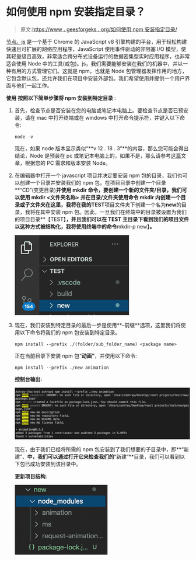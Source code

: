 # 如何使用 npm 安装指定目录？

> 原文:[https://www . geesforgeks . org/如何使用 npm 安装指定目录/](https://www.geeksforgeeks.org/how-to-install-specified-directory-using-npm/)

[节点。js](https://www.geeksforgeeks.org/nodejs-tutorials/) 是一个基于 Chrome 的 JavaScript v8 引擎构建的平台，用于轻松构建快速且可扩展的网络应用程序，JavaScript 使用事件驱动的非阻塞 I/O 模型，使其轻量级且高效，非常适合跨分布式设备运行的数据密集型实时应用程序，也非常适合使用 Node 中的工具(或包)。js，我们需要能够安装在我们的机器中，并以一种有用的方式管理它们。这就是 npm，也就是 Node 包管理器发挥作用的地方，它包含默认包，还允许我们在项目中安装外部包。我们希望使用并提供一个用户界面与他们一起工作。

**使用** **按照以下简单步骤将 npm 安装到特定目录** :

1.  首先，检查节点是否安装在您的电脑或笔记本电脑上。要检查节点是否已预安装，请在 mac 中打开终端或在 windows 中打开命令提示符，并键入以下命令:

    ```
    node -v
    ```

    现在，如果 node 版本显示类似“**v 12 . 18 . 3”**的内容，那么您可能会得出结论，Node 是预装在 pc 或笔记本电脑上的，如果不是，那么请参考[这篇](https://www.geeksforgeeks.org/installation-of-node-js-on-windows/)文章，根据您的 PC 需求和版本安装 Node。

2.  在编辑器中打开一个 javascript 项目并决定要安装 npm 包的目录，我们也可以创建一个目录并安装我们的 npm 包，在项目目录中创建一个目录**“CD”(变更目录)**并使用 **mkdir** 命令，要创建一个新的文件夹/目录，我们可以使用 **mkdir <文件夹名称>** 并在目录/文件夹使用命令 **mkdir 内创建一个目录或子文件夹在这里，我将在我的**TEST**项目文件夹下创建一个名为**new**的目录，我将在其中安装 npm 包。因此，一旦我们在终端中的目录被设置为我们的项目目录**【TEST】**，并且我们可以在 **TEST** 主目录下看到我们的项目文件以这种方式被结构化，我将使用终端中的命令**mkdir-p new】**。**

    ![](img/78c116773d74f3cc6774f0d6024f3c0e.png)

3.  现在，我们安装到特定目录的最后一步是使用**–前缀**选项，这里我们将使用以下命令将我们的 npm 包安装到特定目录。

    ```
    npm install --prefix ./(folder/sub_folder_name) <package name>
    ```

    正在当前目录下安装 npm 包“**动画”**，并使用以下命令:

    ```
    npm install --prefix ./new animation
    ```

    **控制台输出:**

    ![](img/56142045d614fd39e77aed107215356d.png)

    现在，由于我们已经将所需的 npm 包安装到了我们想要的子目录中，即**“新建”、**中，我们可以通过打开它来检查我们的**“新建”**目录，我们可以看到以下包已成功安装到该目录中。

    **更新项目结构**:

    ![](img/e820bb5668864d2d4aa8ba98d28e9a8d.png)